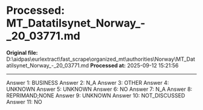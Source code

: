 # Processed: MT_Datatilsynet_Norway_-_20_03771.md

**Original file:** D:\aidpas\eurlextract\fast_scrape\organized_mt\authorities\Norway\MT_Datatilsynet_Norway_-_20_03771.md
**Processed at:** 2025-09-12 15:21:56

---

Answer 1: BUSINESS
Answer 2: N_A
Answer 3: OTHER
Answer 4: UNKNOWN
Answer 5: UNKNOWN
Answer 6: NO
Answer 7: N_A
Answer 8: REPRIMAND;NONE
Answer 9: UNKNOWN
Answer 10: NOT_DISCUSSED
Answer 11: NO